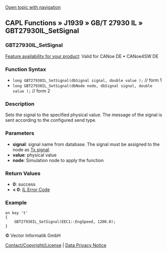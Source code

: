 [Open topic with navigation](../../../../../../CANoeDEFamily.htm#Topics/CAPLFunctions/J1939/GBT27930InteractionLayer/Functions/CAPLfunctionGBT27930ILSetSignal.md)

## CAPL Functions » J1939 » GB/T 27930 IL » GBT27930IL_SetSignal

### GBT27930IL_SetSignal

[Feature availability for your product](../../../../Shared/FeatureAvailability.md): Valid for CANoe DE • CANoe4SW DE

### Function Syntax

- `long GBT27930IL_SetSignal(dbSignal signal, double value );` // form 1
- `long GBT27930IL_SetSignal(dbNode node, dbSignal signal, double value );` // form 2

### Description

Sets the signal to the specified physical value. The message of the signal is sent according to the configured send type.

### Parameters

- **signal**: signal name from database. The signal must be assigned to the node as [Tx signal](../../../../CANoeCANalyzer/J1939/j1939IL/j1939ILConfigureDB.md).
- **value**: physical value
- **node**: Simulation node to apply the function

### Return Values

- **0**: success
- **< 0**: [IL Error Code](../../../CAPLfunctionsISOj1939ErrorCodes.md)

### Example

```plaintext
on key 't'
{
    GBT27930IL_SetSignal(EEC1::EngSpeed, 1200.0);
}
```

© Vector Informatik GmbH

[Contact/Copyright/License](../../../../Shared/ContactCopyrightLicense.md) | [Data Privacy Notice](https://www.vector.com/int/en/company/get-info/privacy-policy/)
